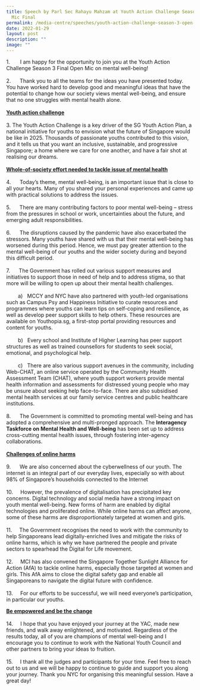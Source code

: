 ```yaml
---
title: Speech by Parl Sec Rahayu Mahzam at Youth Action Challenge Season 3 Open
  Mic Final
permalink: /media-centre/speeches/youth-action-challenge-season-3-open-final/
date: 2022-01-29
layout: post
description: ""
image: ""
---
```

<p>1.<span style="white-space: pre;">		</span>I am happy for the opportunity to join you at the Youth Action Challenge Season 3 Final Open Mic on mental well-being!&nbsp;<br>
<br>
2.<span style="white-space: pre;">		</span>Thank you to all the teams for the ideas you have presented today. You have worked hard to develop good and meaningful ideas that have the potential to change how our society views mental well-being, and ensure that no one struggles with mental health alone.<br>
<br>
<strong><span style="text-decoration: underline;">Youth action challenge</span></strong><br>
<br>
3.<span> </span>The Youth Action Challenge is a key driver of the SG Youth Action Plan, a national initiative for youths to envision what the future of Singapore would be like in 2025. Thousands of passionate youths contributed to this vision, and it tells us that you want an inclusive, sustainable, and progressive Singapore; a home where we care for one another, and have a fair shot at realising our dreams.<br>
<br>
<strong><span style="text-decoration: underline;">Whole-of-society effort needed to tackle issue of mental health<br>
<br>
</span></strong>4.<span style="white-space: pre;">		</span>Today’s theme, mental well-being, is an important issue that is close to all your hearts. Many of you shared your personal experiences and came up with practical solutions to address the issues.<br>
<br>
5.<span style="white-space: pre;">		</span>There are many contributing factors to poor mental well-being – stress from the pressures in school or work, uncertainties about the future, and emerging adult responsibilities.<br>
<br>
6.<span style="white-space: pre;">		</span>The disruptions caused by the pandemic have also exacerbated the stressors. Many youths have shared with us that their mental well-being has worsened during this period. Hence, we must pay greater attention to the mental well-being of our youths and the wider society during and beyond this difficult period.<br>
<br>
7.<span style="white-space: pre;">		</span>The Government has rolled out various support measures and initiatives to support those in need of help and to address stigma, so that more will be willing to open up about their mental health challenges.<br>
<br>
<span style="white-space: pre;">		</span>a)<span style="white-space: pre;">	</span>MCCY and NYC have also partnered with youth-led organisations such as Campus Psy and Happiness Initiative to curate resources and programmes where youths can learn tips on self-coping and resilience, as well as develop peer support skills to help others. These resources are available on Youthopia.sg, a first-stop portal providing resources and content for youths. <br>
<br>
<span style="white-space: pre;">		</span>b)<span style="white-space: pre;">	</span>Every school and Institute of Higher Learning has peer support structures as well as trained counsellors for students to seek social, emotional, and psychological help. <br>
<br>
<span style="white-space: pre;">		</span>c)<span style="white-space: pre;">	</span>There are also various support avenues in the community, including Web-CHAT, an online service operated by the Community Health Assessment Team (CHAT), where youth support workers provide mental health information and assessments for distressed young people who may be unsure about seeking help face-to-face. There are also subsidised mental health services at our family service centres and public healthcare institutions. <br>
<br>
8.<span style="white-space: pre;">		</span>The Government is committed to promoting mental well-being and has adopted a comprehensive and multi-pronged approach. The <strong>Interagency Taskforce on Mental Health and Well-being</strong> has been set up to address cross-cutting mental health issues, through fostering inter-agency collaborations.<br>
<br>
<strong><span style="text-decoration: underline;">Challenges of online harms<br>
<br>
</span></strong>9.<span style="white-space: pre;">		</span>We are also concerned about the cyberwellness of our youth. The internet is an integral part of our everyday lives, especially so with about 98% of Singapore’s households connected to the Internet<br>
<br>
10.<span style="white-space: pre;">		</span>However, the prevalence of digitalisation has precipitated key concerns. Digital technology and social media have a strong impact on youth mental well-being. New forms of harm are enabled by digital technologies and proliferated online. While online harms can affect anyone, some of these harms are disproportionately targeted at women and girls. <br>
<br>
11.<span style="white-space: pre;">		</span>The Government recognises the need to work with the community to help Singaporeans lead digitally-enriched lives and mitigate the risks of online harms, which is why we have partnered the people and private sectors to spearhead the Digital for Life movement. <br>
<br>
12.<span style="white-space: pre;">		</span>MCI has also convened the Singapore Together Sunlight Alliance for Action (AfA) to tackle online harms, especially those targeted at women and girls. This AfA aims to close the digital safety gap and enable all Singaporeans to navigate the digital future with confidence.&nbsp; <br>
<br>
13.<span style="white-space: pre;">		</span>For our efforts to be successful, we will need everyone’s participation, in particular our youths.&nbsp;</p>
<p><strong><span style="text-decoration: underline;">Be empowered and be the change<br>
</span></strong><br>
14.<span style="white-space: pre;">		</span>I hope that you have enjoyed your journey at the YAC, made new friends, and walk away enlightened, and motivated. Regardless of the results today, all of you are champions of mental well-being and I encourage you to continue to work with the National Youth Council and other partners to bring your ideas to fruition.&nbsp;<br>
<br>
15.<span style="white-space: pre;">		</span>I thank all the judges and participants for your time. Feel free to reach out to us and we will be happy to continue to guide and support you along your journey. Thank you NYC for organising this meaningful session. Have a great day!<br></p>
